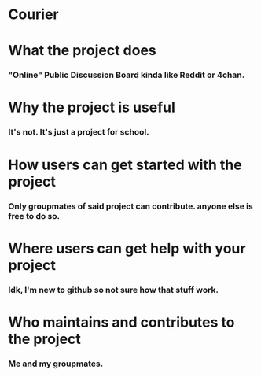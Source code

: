 # Courier

# What the project does
### "Online" Public Discussion Board kinda like Reddit or 4chan.

# Why the project is useful
### It's not. It's just a project for school.

# How users can get started with the project
### Only groupmates of said project can contribute. anyone else is free to do so.

# Where users can get help with your project
### Idk, I'm new to github so not sure how that stuff work.

# Who maintains and contributes to the project
### Me and my groupmates.
